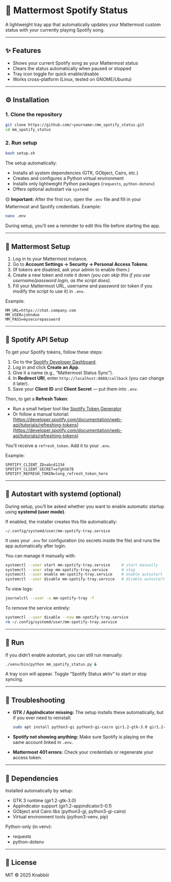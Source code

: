 # 🎵 Mattermost Spotify Status

A lightweight tray app that automatically updates your Mattermost custom status with your currently playing Spotify song.

---

## ✨ Features

* Shows your current Spotify song as your Mattermost status
* Clears the status automatically when paused or stopped
* Tray icon toggle for quick enable/disable
* Works cross-platform (Linux, tested on GNOME/Ubuntu)

---

## ⚙️ Installation

### 1. Clone the repository

```bash
git clone https://github.com/<yourname>/mm_spotify_status.git
cd mm_spotify_status
```

### 2. Run setup

```bash
bash setup.sh
```

The setup automatically:

* Installs all system dependencies (GTK, GObject, Cairo, etc.)
* Creates and configures a Python virtual environment
* Installs only lightweight Python packages (`requests`, `python-dotenv`)
* Offers optional autostart via `systemd`

🟡 **Important:** After the first run, open the `.env` file and fill in your Mattermost and Spotify credentials.
Example:

```bash
nano .env
```

During setup, you’ll see a reminder to edit this file before starting the app.

---

## 🧾 Mattermost Setup

1. Log in to your Mattermost instance.
2. Go to **Account Settings → Security → Personal Access Tokens**.
3. (If tokens are disabled, ask your admin to enable them.)
4. Create a new token and note it down *(you can skip this if you use username/password login, as the script does)*.
5. Fill your Mattermost URL, username and password (or token if you modify the script to use it) in `.env`.

Example:

```env
MM_URL=https://chat.company.com
MM_USER=johndoe
MM_PASS=mysecurepassword
```

---

## 🎷 Spotify API Setup

To get your Spotify tokens, follow these steps:

1. Go to the [Spotify Developer Dashboard](https://developer.spotify.com/dashboard/).
2. Log in and click **Create an App**.
3. Give it a name (e.g., “Mattermost Status Sync”).
4. In **Redirect URI**, enter `http://localhost:8888/callback` (you can change it later).
5. Save your **Client ID** and **Client Secret** — put them into `.env`.

Then, to get a **Refresh Token**:

* Run a small helper tool like [Spotify Token Generator](https://spotify-refresh-token-generator.netlify.app/)
* Or follow a manual tutorial:
  [https://developer.spotify.com/documentation/web-api/tutorials/refreshing-tokens](https://developer.spotify.com/documentation/web-api/tutorials/refreshing-tokens)

You’ll receive a `refresh_token`. Add it to your `.env`.

Example:

```env
SPOTIFY_CLIENT_ID=abcd1234
SPOTIFY_CLIENT_SECRET=efgh5678
SPOTIFY_REFRESH_TOKEN=long_refresh_token_here
```

---

## 🔁 Autostart with systemd (optional)

During setup, you’ll be asked whether you want to enable automatic startup using **systemd (user mode)**.

If enabled, the installer creates this file automatically:

```
~/.config/systemd/user/mm-spotify-tray.service
```

It uses your `.env` for configuration (no secrets inside the file) and runs the app automatically after login.

You can manage it manually with:

```bash
systemctl --user start mm-spotify-tray.service     # start manually
systemctl --user stop mm-spotify-tray.service      # stop
systemctl --user enable mm-spotify-tray.service    # enable autostart
systemctl --user disable mm-spotify-tray.service   # disable autostart
```

To view logs:

```bash
journalctl --user -u mm-spotify-tray -f
```

To remove the service entirely:

```bash
systemctl --user disable --now mm-spotify-tray.service
rm ~/.config/systemd/user/mm-spotify-tray.service
```

---

## 🚀 Run

If you didn’t enable autostart, you can still run manually:

```bash
./venv/bin/python mm_spotify_status.py &
```

A tray icon will appear.
Toggle “Spotify Status aktiv” to start or stop syncing.

---

## 🧩 Troubleshooting

* **GTK / AppIndicator missing:**
  The setup installs these automatically, but if you ever need to reinstall:

  ```bash
  sudo apt install python3-gi python3-gi-cairo gir1.2-gtk-3.0 gir1.2-appindicator3-0.1
  ```
* **Spotify not showing anything:**
  Make sure Spotify is playing on the same account linked in `.env`.
* **Mattermost 401 errors:**
  Check your credentials or regenerate your access token.

---

## 🧠 Dependencies

Installed automatically by setup:

* GTK 3 runtime (gir1.2-gtk-3.0)
* AppIndicator support (gir1.2-appindicator3-0.1)
* GObject and Cairo libs (python3-gi, python3-gi-cairo)
* Virtual environment tools (python3-venv, pip)

Python-only (in venv):

* requests
* python-dotenv

---

## 📝 License

MIT © 2025 Knabbiii

